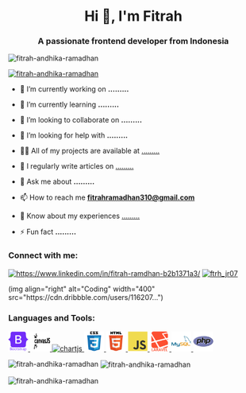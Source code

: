 <h1 align="center">Hi 👋, I'm Fitrah</h1>
<h3 align="center">A passionate frontend developer from Indonesia</h3>

<p align="left"> <img src="https://komarev.com/ghpvc/?username=fitrah-andhika-ramadhan&label=Profile%20views&color=0e75b6&style=flat" alt="fitrah-andhika-ramadhan" /> </p>

<p align="left"> <a href="https://github.com/ryo-ma/github-profile-trophy"><img src="https://github-profile-trophy.vercel.app/?username=fitrah-andhika-ramadhan" alt="fitrah-andhika-ramadhan" /></a> </p>

- 🔭 I’m currently working on **.........**

- 🌱 I’m currently learning **.........**

- 👯 I’m looking to collaborate on **.........**

- 🤝 I’m looking for help with **.........**

- 👨‍💻 All of my projects are available at [.........](.........)

- 📝 I regularly write articles on [.........](.........)

- 💬 Ask me about **.........**

- 📫 How to reach me **fitrahramadhan310@gmail.com**

- 📄 Know about my experiences [.........](.........)

- ⚡ Fun fact **.........**

<h3 align="left">Connect with me:</h3>
<p align="left">
<a href="https://linkedin.com/in/https://www.linkedin.com/in/fitrah-ramdhan-b2b1371a3/" target="blank"><img align="center" src="https://raw.githubusercontent.com/rahuldkjain/github-profile-readme-generator/master/src/images/icons/Social/linked-in-alt.svg" alt="https://www.linkedin.com/in/fitrah-ramdhan-b2b1371a3/" height="30" width="40" /></a>
<a href="https://instagram.com/ftrh_jr07" target="blank"><img align="center" src="https://raw.githubusercontent.com/rahuldkjain/github-profile-readme-generator/master/src/images/icons/Social/instagram.svg" alt="ftrh_jr07" height="30" width="40" /></a>
</p>                                                                                              (img align="right" alt="Coding" width="400" src="https://cdn.dribbble.com/users/116207...")


<h3 align="left">Languages and Tools:</h3>
<p align="left"> <a href="https://getbootstrap.com" target="_blank" rel="noreferrer"> <img src="https://raw.githubusercontent.com/devicons/devicon/master/icons/bootstrap/bootstrap-plain-wordmark.svg" alt="bootstrap" width="40" height="40"/> </a> <a href="https://canvasjs.com" target="_blank" rel="noreferrer"> <img src="https://raw.githubusercontent.com/Hardik0307/Hardik0307/master/assets/canvasjs-charts.svg" alt="canvasjs" width="40" height="40"/> </a> <a href="https://www.chartjs.org" target="_blank" rel="noreferrer"> <img src="https://www.chartjs.org/media/logo-title.svg" alt="chartjs" width="40" height="40"/> </a> <a href="https://www.w3schools.com/css/" target="_blank" rel="noreferrer"> <img src="https://raw.githubusercontent.com/devicons/devicon/master/icons/css3/css3-original-wordmark.svg" alt="css3" width="40" height="40"/> </a> <a href="https://www.w3.org/html/" target="_blank" rel="noreferrer"> <img src="https://raw.githubusercontent.com/devicons/devicon/master/icons/html5/html5-original-wordmark.svg" alt="html5" width="40" height="40"/> </a> <a href="https://developer.mozilla.org/en-US/docs/Web/JavaScript" target="_blank" rel="noreferrer"> <img src="https://raw.githubusercontent.com/devicons/devicon/master/icons/javascript/javascript-original.svg" alt="javascript" width="40" height="40"/> </a> <a href="https://laravel.com/" target="_blank" rel="noreferrer"> <img src="https://raw.githubusercontent.com/devicons/devicon/master/icons/laravel/laravel-plain-wordmark.svg" alt="laravel" width="40" height="40"/> </a> <a href="https://www.mysql.com/" target="_blank" rel="noreferrer"> <img src="https://raw.githubusercontent.com/devicons/devicon/master/icons/mysql/mysql-original-wordmark.svg" alt="mysql" width="40" height="40"/> </a> <a href="https://www.php.net" target="_blank" rel="noreferrer"> <img src="https://raw.githubusercontent.com/devicons/devicon/master/icons/php/php-original.svg" alt="php" width="40" height="40"/> </a> </p>

<p><img align="left" src="https://github-readme-stats.vercel.app/api/top-langs?username=fitrah-andhika-ramadhan&show_icons=true&locale=en&layout=compact" alt="fitrah-andhika-ramadhan" /></p>

<p>&nbsp;<img align="center" src="https://github-readme-stats.vercel.app/api?username=fitrah-andhika-ramadhan&show_icons=true&locale=en" alt="fitrah-andhika-ramadhan" /></p>

<p><img align="center" src="https://github-readme-streak-stats.herokuapp.com/?user=fitrah-andhika-ramadhan&" alt="fitrah-andhika-ramadhan" /></p>
